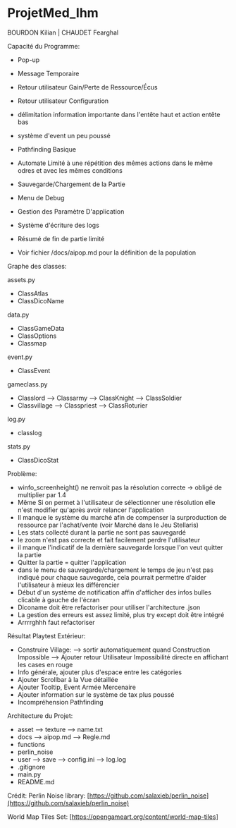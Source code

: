 # ProjetMed_Ihm
BOURDON Kilian | CHAUDET Fearghal

Capacité du Programme:
 - Pop-up
 - Message Temporaire
 - Retour utilisateur Gain/Perte de Ressource/Écus
 - Retour utilisateur Configuration
 - délimitation information importante dans l'entête haut et action entête bas

 - système d'event un peu poussé
 - Pathfinding Basique
 - Automate Limité à une répétition des mêmes actions dans le même odres et avec les mêmes conditions
 - Sauvegarde/Chargement de la Partie
 - Menu de Debug
 - Gestion des Paramètre D'application
 - Système d'écriture des logs
 - Résumé de fin de partie limité
 - Voir fichier /docs/aipop.md pour la définition de la population

Graphe des classes:

 assets.py
 - ClassAtlas
 - ClassDicoName

 data.py
 - ClassGameData
 - ClassOptions
 - Classmap

 event.py
 - ClassEvent

 gameclass.py
 - Classlord
  --> Classarmy
 		--> ClassKnight
 		--> ClassSoldier
 - Classvillage
 	--> Classpriest
 	--> ClassRoturier


 log.py
 - classlog

 stats.py
 - ClassDicoStat


Problème:
 - winfo_screenheight() ne renvoit pas la résolution correcte -> obligé de multiplier par 1.4
 - Même Si on permet à l'utilisateur de sélectionner une résolution elle n'est modifier qu'après avoir relancer l'application
 - Il manque le système du marché afin de compenser la surproduction de ressource par l'achat/vente (voir Marché dans le Jeu Stellaris)
 - Les stats collecté durant la partie ne sont pas sauvegardé
 - le zoom n'est pas correcte et fait facilement perdre l'utilisateur
 - il manque l'indicatif de la dernière sauvegarde lorsque l'on veut quitter la partie
 - Quitter la partie = quitter l'application
 - dans le menu de sauvegarde/chargement le temps de jeu n'est pas indiqué pour chaque sauvegarde, cela pourrait permettre d'aider l'utilisateur à mieux les différencier
 - Début d'un système de notification affin d'afficher des infos bulles clicable à gauche de l'écran
 - Diconame doit être refactoriser pour utiliser l'architecture .json
 - La gestion des erreurs est assez limité, plus try except doit être intégré 
 - Arrrrghhh faut refactoriser 

Résultat Playtest Extérieur:
 - Construire Village:
 	--> sortir automatiquement quand Construction Impossible
 	--> Ajouter retour Utilisateur Impossibilité directe en affichant les cases en rouge
 - Info générale, ajouter plus d'espace entre les catégories
 - Ajouter Scrollbar à la Vue détaillée 
 - Ajouter Tooltip, Event Armée Mercenaire
 - Ajouter information sur le système de tax plus poussé
 - Incompréhension Pathfinding

Architecture du Projet:
 - asset
 	--> texture
 	--> name.txt
 - docs
 	--> aipop.md
 	--> Regle.md
 - functions
 - perlin_noise
 - user
 	--> save
 	--> config.ini
 	--> log.log
 - .gitignore
 - main.py
 - README.md


Crédit:
Perlin Noise library:
[https://github.com/salaxieb/perlin_noise](https://github.com/salaxieb/perlin_noise)

World Map Tiles Set:
[https://opengameart.org/content/world-map-tiles]